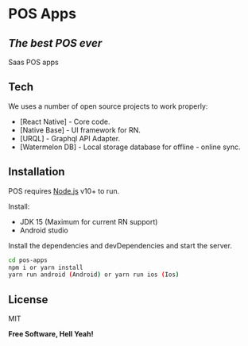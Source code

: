 # POS Apps
## _The best POS ever_

Saas POS apps

## Tech

We uses a number of open source projects to work properly:

- [React Native] - Core code.
- [Native Base] - UI framework for RN.
- [URQL] - Graphql API Adapter.
- [Watermelon DB] - Local storage database for offline - online sync.

## Installation

POS requires [Node.js](https://nodejs.org/) v10+ to run.

Install:
- JDK 15 (Maximum for current RN support)
- Android studio

Install the dependencies and devDependencies and start the server.

```sh
cd pos-apps
npm i or yarn install
yarn run android (Android) or yarn run ios (Ios)
```

## License

MIT

**Free Software, Hell Yeah!**
